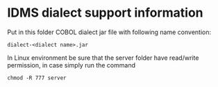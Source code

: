 <!---
 * Copyright (c) 2022 Broadcom.
 * The term "Broadcom" refers to Broadcom Inc. and/or its  * subsidiaries.
 *
 * This program and the accompanying materials are made
 * available under the terms of the Eclipse Public License * 2.0
 * which is available at
 * https://www.eclipse.org/legal/epl-2.0/
 *
 * SPDX-License-Identifier: EPL-2.0
 *
 * Contributors:
 *   Broadcom, Inc. - initial API and implementation
-->

# IDMS dialect support information
Put in this folder COBOL dialect jar file with following name convention:

```
dialect-<dialect name>.jar
```
In Linux environment be sure that the server folder have read/write permission, in case simply run the command

```
chmod -R 777 server
```
